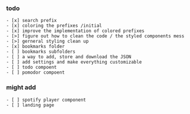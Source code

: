 ### todo

    - [x] search prefix
    - [x] coloring the prefixes /initial
    - [x] improve the implementation of colored prefixes
    - [>] figure out how to clean the code / the styled components mess
    - [>] gerneral styling clean up
    - [x] bookmarks folder
    - [ ] bookmarks subfolders
    - [ ] a way to add, store and download the JSON
    - [ ] add settings and make everything customizable
    - [ ] todo compoent
    - [ ] pomodor compoent

### might add

    - [ ] spotify player component
    - [ ] landing page
